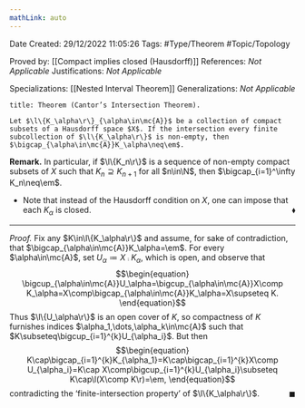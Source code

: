 ```yaml
---
mathLink: auto
---
```


<div class="topSpace"></div>

Date Created: 29/12/2022 11:05:26
Tags: #Type/Theorem #Topic/Topology

Proved by: [[Compact implies closed (Hausdorff)]]
References: <i>Not Applicable</i>
Justifications: <i>Not Applicable</i>

Specializations: [[Nested Interval Theorem]]
Generalizations: <i>Not Applicable</i>

``` ad-Theorem
title: Theorem (Cantor’s Intersection Theorem).

Let $\l\{K_\alpha\r\}_{\alpha\in\mc{A}}$ be a collection of compact subsets of a Hausdorff space $X$. If the intersection every finite subcollection of $\l\{K_\alpha\r\}$ is non-empty, then $\bigcap_{\alpha\in\mc{A}}K_\alpha\neq\em$.

```

<b>Remark.</b> In particular, if $\l\{K_n\r\}$ is a sequence of non-empty compact subsets of $X$ such that $K_n\supseteq K_{n+1}$ for all $n\in\N$, then $\bigcap_{i=1}^\infty K_n\neq\em$.
* Note that instead of the Hausdorff condition on $X$, one can impose that each $K_\alpha$ is closed.<span style="float:right;">$\blacklozenge$</span>

---

<i>Proof.</i> Fix any $K\in\l\{K_\alpha\r\}$ and assume, for sake of contradiction, that $\bigcap_{\alpha\in\mc{A}}K_\alpha=\em$. For every $\alpha\in\mc{A}$, set $U_\alpha\coloneqq X\comp K_\alpha$, which is open, and observe that
$$\begin{equation}
    \bigcup_{\alpha\in\mc{A}}U_\alpha=\bigcup_{\alpha\in\mc{A}}X\comp K_\alpha=X\comp\bigcap_{\alpha\in\mc{A}}K_\alpha=X\supseteq K.
\end{equation}$$
Thus $\l\{U_\alpha\r\}$ is an open cover of $K$, so compactness of $K$ furnishes indices $\alpha_1,\dots,\alpha_k\in\mc{A}$ such that $K\subseteq\bigcup_{i=1}^{k}U_{\alpha_i}$. But then
$$\begin{equation}
    K\cap\bigcap_{i=1}^{k}K_{\alpha_1}=K\cap\bigcap_{i=1}^{k}X\comp U_{\alpha_i}=K\cap X\comp\bigcup_{i=1}^{k}U_{\alpha_i}\subseteq K\cap\l(X\comp K\r)=\em,
\end{equation}$$
contradicting the ‘finite-intersection property’ of $\l\{K_\alpha\r\}$.<span style="float:right;">$\blacksquare$</span>
